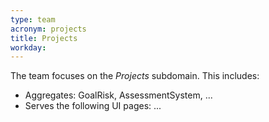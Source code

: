 ```yaml
---
type: team
acronym: projects
title: Projects
workday: 
---
```


The team focuses on the *Projects* subdomain. This includes: 

* Aggregates: GoalRisk, AssessmentSystem, ...
* Serves the following UI pages: ...
